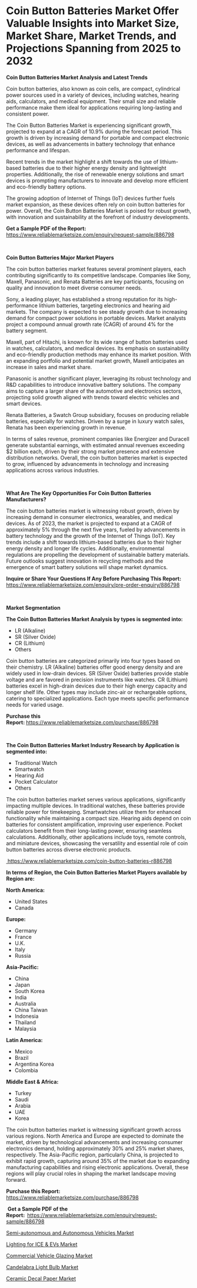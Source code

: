 <p><h1>Coin Button Batteries Market Offer Valuable Insights into Market Size, Market Share, Market Trends, and Projections Spanning from 2025 to 2032</h1></p><p><strong>Coin Button Batteries Market Analysis and Latest Trends</strong></p>
<p><p>Coin button batteries, also known as coin cells, are compact, cylindrical power sources used in a variety of devices, including watches, hearing aids, calculators, and medical equipment. Their small size and reliable performance make them ideal for applications requiring long-lasting and consistent power. </p><p>The Coin Button Batteries Market is experiencing significant growth, projected to expand at a CAGR of 10.9% during the forecast period. This growth is driven by increasing demand for portable and compact electronic devices, as well as advancements in battery technology that enhance performance and lifespan. </p><p>Recent trends in the market highlight a shift towards the use of lithium-based batteries due to their higher energy density and lightweight properties. Additionally, the rise of renewable energy solutions and smart devices is prompting manufacturers to innovate and develop more efficient and eco-friendly battery options. </p><p>The growing adoption of Internet of Things (IoT) devices further fuels market expansion, as these devices often rely on coin button batteries for power. Overall, the Coin Button Batteries Market is poised for robust growth, with innovation and sustainability at the forefront of industry developments.</p></p>
<p><strong>Get a Sample PDF of the Report:&nbsp;</strong> <a href="https://www.reliablemarketsize.com/enquiry/request-sample/886798?utm_campaign=1898&utm_medium=2&utm_source=Github&utm_content=ia&utm_term=06022025&utm_id=coin-button-batteries">https://www.reliablemarketsize.com/enquiry/request-sample/886798</a></p>
<p>&nbsp;</p>
<p><strong>Coin Button Batteries Major Market Players</strong></p>
<p><p>The coin button batteries market features several prominent players, each contributing significantly to its competitive landscape. Companies like Sony, Maxell, Panasonic, and Renata Batteries are key participants, focusing on quality and innovation to meet diverse consumer needs.</p><p>Sony, a leading player, has established a strong reputation for its high-performance lithium batteries, targeting electronics and hearing aid markets. The company is expected to see steady growth due to increasing demand for compact power solutions in portable devices. Market analysts project a compound annual growth rate (CAGR) of around 4% for the battery segment.</p><p>Maxell, part of Hitachi, is known for its wide range of button batteries used in watches, calculators, and medical devices. Its emphasis on sustainability and eco-friendly production methods may enhance its market position. With an expanding portfolio and potential market growth, Maxell anticipates an increase in sales and market share.</p><p>Panasonic is another significant player, leveraging its robust technology and R&D capabilities to introduce innovative battery solutions. The company aims to capture a larger share of the automotive and electronics sectors, projecting solid growth aligned with trends toward electric vehicles and smart devices.</p><p>Renata Batteries, a Swatch Group subsidiary, focuses on producing reliable batteries, especially for watches. Driven by a surge in luxury watch sales, Renata has been experiencing growth in revenue.</p><p>In terms of sales revenue, prominent companies like Energizer and Duracell generate substantial earnings, with estimated annual revenues exceeding $2 billion each, driven by their strong market presence and extensive distribution networks. Overall, the coin button batteries market is expected to grow, influenced by advancements in technology and increasing applications across various industries.</p></p>
<p>&nbsp;</p>
<p><strong>What Are The Key Opportunities For Coin Button Batteries Manufacturers?</strong></p>
<p><p>The coin button batteries market is witnessing robust growth, driven by increasing demand in consumer electronics, wearables, and medical devices. As of 2023, the market is projected to expand at a CAGR of approximately 5% through the next five years, fueled by advancements in battery technology and the growth of the Internet of Things (IoT). Key trends include a shift towards lithium-based batteries due to their higher energy density and longer life cycles. Additionally, environmental regulations are propelling the development of sustainable battery materials. Future outlooks suggest innovation in recycling methods and the emergence of smart battery solutions will shape market dynamics.</p></p>
<p><strong>Inquire or Share Your Questions If Any Before Purchasing This Report:</strong> <a href="https://www.reliablemarketsize.com/enquiry/pre-order-enquiry/886798?utm_campaign=1898&utm_medium=2&utm_source=Github&utm_content=ia&utm_term=06022025&utm_id=coin-button-batteries">https://www.reliablemarketsize.com/enquiry/pre-order-enquiry/886798</a></p>
<p>&nbsp;</p>
<p><strong>Market Segmentation</strong></p>
<p><strong>The Coin Button Batteries Market Analysis by types is segmented into:</strong></p>
<p><ul><li>LR (Alkaline)</li><li>SR (Silver Oxide)</li><li>CR (Lithium)</li><li>Others</li></ul></p>
<p><p>Coin button batteries are categorized primarily into four types based on their chemistry. LR (Alkaline) batteries offer good energy density and are widely used in low-drain devices. SR (Silver Oxide) batteries provide stable voltage and are favored in precision instruments like watches. CR (Lithium) batteries excel in high-drain devices due to their high energy capacity and longer shelf life. Other types may include zinc-air or rechargeable options, catering to specialized applications. Each type meets specific performance needs for varied usage.</p></p>
<p><strong>Purchase this Report:&nbsp;</strong><a href="https://www.reliablemarketsize.com/purchase/886798?utm_campaign=1898&utm_medium=2&utm_source=Github&utm_content=ia&utm_term=06022025&utm_id=coin-button-batteries">https://www.reliablemarketsize.com/purchase/886798</a></p>
<p>&nbsp;</p>
<p><strong>The Coin Button Batteries Market Industry Research by Application is segmented into:</strong></p>
<p><ul><li>Traditional Watch</li><li>Smartwatch</li><li>Hearing Aid</li><li>Pocket Calculator</li><li>Others</li></ul></p>
<p><p>The coin button batteries market serves various applications, significantly impacting multiple devices. In traditional watches, these batteries provide reliable power for timekeeping. Smartwatches utilize them for enhanced functionality while maintaining a compact size. Hearing aids depend on coin batteries for consistent amplification, improving user experience. Pocket calculators benefit from their long-lasting power, ensuring seamless calculations. Additionally, other applications include toys, remote controls, and miniature devices, showcasing the versatility and essential role of coin button batteries across diverse electronic products.</p></p>
<p><a href="https://www.reliablemarketsize.com/coin-button-batteries-r886798?utm_campaign=1898&utm_medium=2&utm_source=Github&utm_content=ia&utm_term=06022025&utm_id=coin-button-batteries">&nbsp;https://www.reliablemarketsize.com/coin-button-batteries-r886798</a></p>
<p><strong>In terms of Region, the Coin Button Batteries Market Players available by Region are:</strong></p>
<p>
    <p> <strong> North America: </strong>
        <ul>
            <li>United States</li>
            <li>Canada</li>
        </ul>
        </p> 
    <p> <strong> Europe: </strong>
        <ul>
            <li>Germany</li>
            <li>France</li>
            <li>U.K.</li>
            <li>Italy</li>
            <li>Russia</li>
        </ul>
        </p> 
    <p> <strong> Asia-Pacific: </strong>
        <ul>
            <li>China</li>
            <li>Japan</li>
            <li>South Korea</li>
            <li>India</li>
            <li>Australia</li>
            <li>China Taiwan</li>
            <li>Indonesia</li>
            <li>Thailand</li>
            <li>Malaysia</li>
        </ul>
        </p> 
    <p> <strong> Latin America: </strong>
        <ul>
            <li>Mexico</li>
            <li>Brazil</li>
            <li>Argentina Korea</li>
            <li>Colombia</li>
        </ul>
        </p> 
    <p> <strong> Middle East & Africa: </strong>
        <ul>
            <li>Turkey</li>
            <li>Saudi</li>
            <li>Arabia</li>
            <li>UAE</li>
            <li>Korea</li>
        </ul>
    </p>
    </p>
<p><p>The coin button batteries market is witnessing significant growth across various regions. North America and Europe are expected to dominate the market, driven by technological advancements and increasing consumer electronics demand, holding approximately 30% and 25% market shares, respectively. The Asia-Pacific region, particularly China, is projected to exhibit rapid growth, capturing around 35% of the market due to expanding manufacturing capabilities and rising electronic applications. Overall, these regions will play crucial roles in shaping the market landscape moving forward.</p></p>
<p><strong>Purchase this Report: </strong><a href="https://www.reliablemarketsize.com/purchase/886798?utm_campaign=1898&utm_medium=2&utm_source=Github&utm_content=ia&utm_term=06022025&utm_id=coin-button-batteries">https://www.reliablemarketsize.com/purchase/886798</a></p>
<p>&nbsp;<strong>Get a Sample PDF of the Report:&nbsp;&nbsp;</strong><a href="https://www.reliablemarketsize.com/enquiry/request-sample/886798?utm_campaign=1898&utm_medium=2&utm_source=Github&utm_content=ia&utm_term=06022025&utm_id=coin-button-batteries">https://www.reliablemarketsize.com/enquiry/request-sample/886798</a></p>
<p><strong></strong></p>
<p><p><a href="https://www.linkedin.com/pulse/semi-autonomous-autonomous-vehicles-market-analysis-historical-g6fme?utm_campaign=1898&utm_medium=2&utm_source=Github&utm_content=ia&utm_term=06022025&utm_id=coin-button-batteries">Semi-autonomous and Autonomous Vehicles Market</a></p><p><a href="https://www.linkedin.com/pulse/charting-future-comprehensive-analysis-global-lighting-ice-w5nve?utm_campaign=1898&utm_medium=2&utm_source=Github&utm_content=ia&utm_term=06022025&utm_id=coin-button-batteries">Lighting for ICE & EVs Market</a></p><p><a href="https://www.linkedin.com/pulse/commercial-vehicle-glazing-market-analysis-2025-2032-9xe5c?utm_campaign=1898&utm_medium=2&utm_source=Github&utm_content=ia&utm_term=06022025&utm_id=coin-button-batteries">Commercial Vehicle Glazing Market</a></p><p><a href="https://github.com/briandahm87/Market-Research-Report-List-1/blob/main/candelabra-light-bulb-market.md?utm_campaign=1898&utm_medium=2&utm_source=Github&utm_content=ia&utm_term=06022025&utm_id=coin-button-batteries">Candelabra Light Bulb Market</a></p><p><a href="https://github.com/muhjanaidu/Market-Research-Report-List-1/blob/main/ceramic-decal-paper-market.md?utm_campaign=1898&utm_medium=2&utm_source=Github&utm_content=ia&utm_term=06022025&utm_id=coin-button-batteries">Ceramic Decal Paper Market</a></p></p>